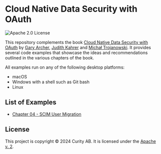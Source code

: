 # Cloud Native Data Security with OAuth

![Apache 2.0 License](https://img.shields.io/github/license/curityio/cloud-native-oauth-security-examples)


This repository complements the book [Cloud Native Data Security with OAuth](https://www.oreilly.com/library/view/cloud-native-data/9781098164874/) by [Gary Archer](https://github.com/gary-archer), [Judith Kahrer](https://github.com/ju-cu) and [Michał Trojanowski](https://github.com/mtrojanowski). It provides several code examples that showcase the ideas and recommendations outlined in the various chapters of the book.

All examples run on any of the following desktop platforms:

- macOS
- Windows with a shell such as Git bash
- Linux

## List of Examples

- [Chapter 04 - SCIM User Migration](/chapter-04-scim-user-migration)

## License

This project is copyright &#169; 2024 Curity AB. It is licensed under the [Apache v. 2](LICENSE).